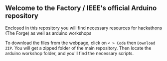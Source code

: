 ## Welcome to the Factory / IEEE's official Arduino repository

Enclosed in this repository you will find necessary resources for hackathons (The Forge) as well as arduino workshops

To download the files from the webpage, click on `< > Code` then `Download ZIP`. You will get a zipped folder of the main repository. Then locate the arduino workshop folder, and you'll find the necessary scripts. 